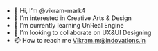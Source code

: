 - 👋 Hi, I’m @vikram-mark4
- 👀 I’m interested in Creative Arts & Design
- 🌱 I’m currently learning UnReal Engine
- 💞️ I’m looking to collaborate on UX&UI Designing
- 📫 How to reach me Vikram.m@indovations.in
<!---
vikram-mark4/vikram-mark4 is a ✨ special ✨ repository because its `README.md` (this file) appears on your GitHub profile.
You can click the Preview link to take a look at your changes.
--->
